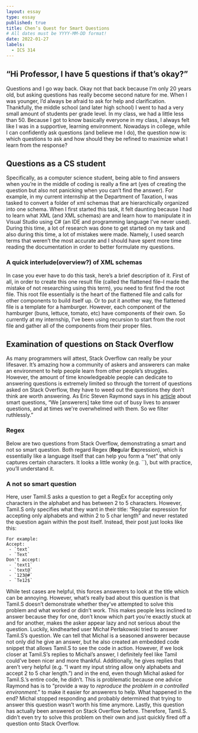 ```yaml
---
layout: essay
type: essay
published: true
title: Chen’s Quest for Smart Questions
# All dates must be YYYY-MM-DD format!
date: 2022-01-27
labels:
  - ICS 314
---
```

## “Hi Professor, I have 5 questions if that’s okay?”
Questions and I go way back. Okay not that back because I’m only 20 years old, but asking questions has really become second nature for me. When I was younger, I’d always be afraid to ask for help and clarification. Thankfully, the middle school (and later high school) I went to had a very small amount of students per grade level. In my class, we had a little less than 50. Because I got to know basically everyone in my class, I always felt like I was in a supportive, learning environment. Nowadays in college, while I can confidently ask questions (and believe me I do), the question now is: which questions to ask and how should they be refined to maximize what I learn from the response?

## Questions as a CS student
Specifically, as a computer science student, being able to find answers when you’re in the middle of coding is really a fine art (yes of creating the question but also not panicking when you can’t find the answer). 
For example, in my current internship at the Department of Taxation, I was tasked to convert a folder of xml schemas that are hierarchically organized into one schema. When I first started this task, it felt daunting because I had to learn what XML (and XML schemas) are and learn how to manipulate it in Visual Studio using C# (an IDE and programming language I’ve never used). During this time, a lot of research was done to get started on my task and also during this time, a lot of mistakes were made. Namely, I used search terms that weren’t the most accurate and I should have spent more time reading the documentation in order to better formulate my questions. 

### A quick interlude(overview?) of XML schemas
In case you ever have to do this task, here’s a brief description of it. First of all, in order to create this one result file (called the flattened file–I made the mistake of not researching using this term), you need to first find the root file. This root file essentially is the heart of the flattened file and calls for other components to build itself up. Or to put it another way, the flattened file is a template for a hamburger. However, each component of the hamburger (buns, lettuce, tomato, etc) have components of their own. So currently at my internship, I’ve been using recursion to start from the root file and gather all of the components from their proper files.
## Examination of questions on Stack Overflow
 
As many programmers will attest, Stack Overflow can really be your lifesaver. It’s amazing how a community of askers and answerers can make an environment to help people learn from other people’s struggles. However, the amount of time knowledgeable people can dedicate to answering questions is extremely limited so through the torrent of questions asked on Stack Overflow, they have to weed out the questions they don’t think are worth answering. As Eric Steven Raymond says in his [article](http://www.catb.org/esr/faqs/smart-questions.html) about smart questions, “We [answerers] take time out of busy lives to answer questions, and at times we're overwhelmed with them. So we filter ruthlessly.”

### Regex
Below are two questions from Stack Overflow, demonstrating a smart and not so smart question. Both regard Regex (**Reg**ular **Ex**pression), which is essentially like a language itself that can help you form a “net” that only captures certain characters. It looks a little wonky (e.g. ``), but with practice, you’ll understand it. 

### A not so smart question
Here, user Tamil.S asks a question to get a RegEx for accepting only characters in the alphabet and has between 2 to 5 characters. However, Tamil.S only specifies what they want in their title: “Regular expression for accepting only alphabets and within 2 to 5 char length” and never restated the question again within the post itself. Instead, their post just looks like this:
```
For example:
Accept:
 - `text`
 - `Text`
Don't accept:
 - `text1`
 - `text@`
 - `123@#`
 - `Te12$`
 ```

While test cases are helpful, this forces answerers to look at the title which can be annoying. However, what’s really bad about this question is that Tamil.S doesn’t demonstrate whether they’ve attempted to solve this problem and what worked or didn’t work. This makes people less inclined to answer because they for one, don’t know which part you’re exactly stuck at and for another, makes the asker appear lazy and not serious about the question. Luckily, kindhearted user Michał Perłakowski tried to answer Tamil.S’s question. We can tell that Michal is a seasoned answerer because not only did he give an answer, but he also created an embedded code snippet that allows Tamil.S to see the code in action. However, if we look closer at Tamil.S’s replies to Michal’s answer, I definitely feel like Tamil could’ve been nicer and more thankful. Additionally, he gives replies that aren’t very helpful (e.g. “I want my input string allow only alphabets and accept 2 to 5 char length.”) and in the end, even though Michal asked for Tamil.S.’s entire code, he didn’t. This is problematic because one advice Raymond has is to “provide a way to *reproduce the problem in a controlled environment*.” to make it easier for answerers to help. What happened in the end? Michal stopped responding and probably determined that trying to answer this question wasn’t worth his time anymore. Lastly, this question has actually been answered on Stack Overflow before. Therefore, Tamil.S. didn’t even try to solve this problem on their own and just quickly fired off a question onto Stack Overflow. 
